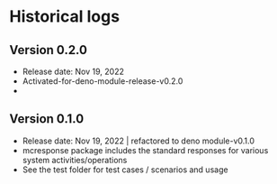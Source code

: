 # Historical logs

## Version 0.2.0

- Release date: Nov 19, 2022
- Activated-for-deno-module-release-v0.2.0
-

## Version 0.1.0

- Release date: Nov 19, 2022 | refactored to deno module-v0.1.0
- mcresponse package includes the standard responses for various system
  activities/operations
- See the test folder for test cases / scenarios and usage

